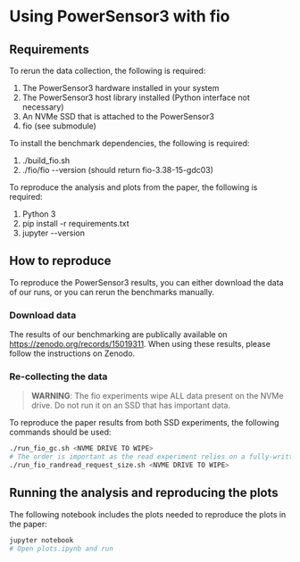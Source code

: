 # Using PowerSensor3 with fio

## Requirements

To rerun the data collection, the following is required:

1. The PowerSensor3 hardware installed in your system
2. The PowerSensor3 host library installed (Python interface not necessary)
3. An NVMe SSD that is attached to the PowerSensor3
4. fio (see submodule)

To install the benchmark dependencies, the following is required:

1. ./build_fio.sh
2. ./fio/fio --version (should return fio-3.38-15-gdc03)

To reproduce the analysis and plots from the paper, the following is required:

1. Python 3
2. pip install -r requirements.txt
3. jupyter --version

## How to reproduce

To reproduce the PowerSensor3 results, you can either download the data of our runs, or you can rerun the benchmarks manually.

### Download data

The results of our benchmarking are publically available on <https://zenodo.org/records/15019311>.
When using these results, please follow the instructions on Zenodo.  

### Re-collecting the data

> **WARNING**: The fio experiments wipe ALL data present on the NVMe drive. Do not run it on an SSD that has important data.

To reproduce the paper results from both SSD experiments, the following commands should be used:

```bash
./run_fio_gc.sh <NVME DRIVE TO WIPE>
# The order is important as the read experiment relies on a fully-written SSD.
./run_fio_randread_request_size.sh <NVME DRIVE TO WIPE>
```

## Running the analysis and reproducing the plots

The following notebook includes the plots needed to reproduce the plots in the paper:

```bash
jupyter notebook
# Open plots.ipynb and run
```
